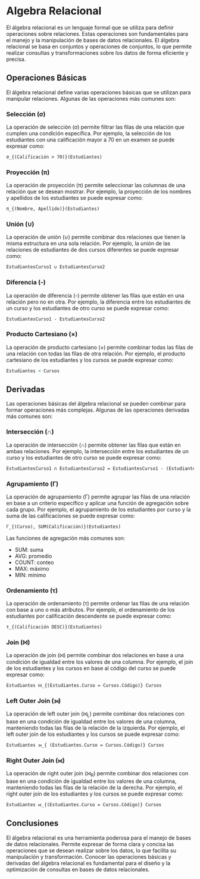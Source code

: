 # Algebra Relacional

El álgebra relacional es un lenguaje formal que se utiliza para definir operaciones sobre relaciones. Estas operaciones
son fundamentales para el manejo y la manipulación de bases de datos relacionales. El álgebra relacional se basa en
conjuntos y operaciones de conjuntos, lo que permite realizar consultas y transformaciones sobre los datos de forma
eficiente y precisa.

## Operaciones Básicas

El álgebra relacional define varias operaciones básicas que se utilizan para manipular relaciones. Algunas de las
operaciones más comunes son:

### Selección (σ)

La operación de selección (σ) permite filtrar las filas de una relación que cumplen una condición específica. Por
ejemplo, la selección de los estudiantes con una calificación mayor a 70 en un examen se puede expresar
como:

```tex
σ_{(Calificación > 70)}(Estudiantes)
```

### Proyección (π)

La operación de proyección (π) permite seleccionar las columnas de una relación que se desean mostrar. Por ejemplo, la
proyección de los nombres y apellidos de los estudiantes se puede expresar como:

```tex
π_{(Nombre, Apellido)}(Estudiantes)
```

### Unión (∪)

La operación de unión (∪) permite combinar dos relaciones que tienen la misma estructura en una sola relación. Por
ejemplo, la unión de las relaciones de estudiantes de dos cursos diferentes se puede expresar como:

```tex
EstudiantesCurso1 ∪ EstudiantesCurso2
```

### Diferencia (-)

La operación de diferencia (-) permite obtener las filas que están en una relación pero no en otra. Por ejemplo, la
diferencia entre los estudiantes de un curso y los estudiantes de otro curso se puede expresar como:

```tex
EstudiantesCurso1 - EstudiantesCurso2
```

### Producto Cartesiano (×)

La operación de producto cartesiano (×) permite combinar todas las filas de una relación con todas las filas de otra
relación. Por ejemplo, el producto cartesiano de los estudiantes y los cursos se puede expresar como:

```tex
Estudiantes × Cursos
```

## Derivadas

Las operaciones básicas del álgebra relacional se pueden combinar para formar operaciones más complejas. Algunas de las
operaciones derivadas más comunes son:

### Intersección (∩)

La operación de intersección (∩) permite obtener las filas que están en ambas relaciones. Por ejemplo, la intersección
entre los estudiantes de un curso y los estudiantes de otro curso se puede expresar como:

```tex
EstudiantesCurso1 ∩ EstudiantesCurso2 = EstudiantesCurso1 - (EstudiantesCurso1 - EstudiantesCurso2)
```

### Agrupamiento (Γ)

La operación de agrupamiento (Γ) permite agrupar las filas de una relación en base a un criterio específico y aplicar
una función de agregación sobre cada grupo. Por ejemplo, el agrupamiento de los estudiantes por curso y la suma de las
calificaciones se puede expresar como:

```tex
Γ_{(Curso), SUM(Calificación)}(Estudiantes)
```

Las funciones de agregación más comunes son:

* SUM: suma
* AVG: promedio
* COUNT: conteo
* MAX: máximo
* MIN: mínimo

### Ordenamiento (τ)

La operación de ordenamiento (τ) permite ordenar las filas de una relación con base a uno o más atributos. Por ejemplo,
el ordenamiento de los estudiantes por calificación descendente se puede expresar como:

```tex
τ_{(Calificación DESC)}(Estudiantes)
```

### Join (⨝)

La operación de join (⨝) permite combinar dos relaciones en base a una condición de igualdad entre los valores de una
columna. Por ejemplo, el join de los estudiantes y los cursos en base al código del curso se puede expresar como:

```tex
Estudiantes ⨝_{(Estudiantes.Curso = Cursos.Código)} Cursos
```

### Left Outer Join (⟕)

La operación de left outer join (⨝<sub>L</sub>) permite combinar dos relaciones con base en una condición de igualdad
entre
los valores de una columna, manteniendo todas las filas de la relación de la izquierda. Por ejemplo, el left outer join
de los estudiantes y los cursos se puede expresar como:

```tex
Estudiantes ⟕_{ (Estudiantes.Curso = Cursos.Código)} Cursos
```

### Right Outer Join (⟖)
La operación de right outer join (⨝<sub>R</sub>) permite combinar dos relaciones con base en una condición de igualdad
entre los valores de una columna, manteniendo todas las filas de la relación de la derecha. Por ejemplo, el right outer
join de los estudiantes y los cursos se puede expresar como:

```tex
Estudiantes ⟖_{(Estudiantes.Curso = Cursos.Código)} Cursos
```

## Conclusiones

El álgebra relacional es una herramienta poderosa para el manejo de bases de datos relacionales. Permite expresar de
forma clara y concisa las operaciones que se desean realizar sobre los datos, lo que facilita su manipulación y
transformación. Conocer las operaciones básicas y derivadas del álgebra relacional es fundamental para el diseño y la
optimización de consultas en bases de datos relacionales.